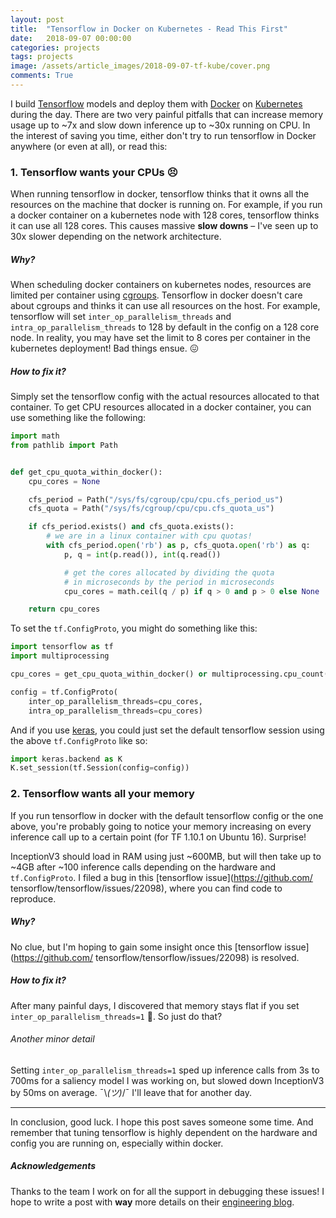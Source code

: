```yaml
---
layout: post
title:  "Tensorflow in Docker on Kubernetes - Read This First"
date:   2018-09-07 00:00:00
categories: projects
tags: projects
image: /assets/article_images/2018-09-07-tf-kube/cover.png
comments: True
---
```


I build [Tensorflow](https://www.tensorflow.org/) models and deploy them with [Docker](https://www.docker.com/) on [Kubernetes](https://kubernetes.io/) during the day. There are two very painful pitfalls that can increase memory usage up to ~7x and slow down inference up to ~30x running on CPU. In the interest of saving you time, either don't try to run tensorflow in Docker anywhere (or even at all), or read this:

### 1. Tensorflow wants your CPUs 😣

When running tensorflow in docker, tensorflow thinks that it owns all the resources on the machine that docker is running on. For example, if you run a docker container on a kubernetes node with 128 cores, tensorflow  thinks it can use all 128 cores. This causes massive **slow downs** – I've seen up to 30x slower depending on the network architecture.

##### Why?

When scheduling docker containers on kubernetes nodes, resources are limited per container using [cgroups](https://engineering.squarespace.com/blog/2017/understanding-linux-container-scheduling). Tensorflow in docker doesn't care about cgroups and thinks it can use all resources on the host. For example, tensorflow will set `inter_op_parallelism_threads` and `intra_op_parallelism_threads` to 128 by default in the config on a 128 core node. In reality, you may have set the limit to 8 cores per container in the kubernetes deployment! Bad things ensue. 😖

##### How to fix it?

Simply set the tensorflow config with the actual resources allocated to that container. To get CPU resources allocated in a docker container, you can use something like the following:

```python
import math
from pathlib import Path


def get_cpu_quota_within_docker():
    cpu_cores = None

    cfs_period = Path("/sys/fs/cgroup/cpu/cpu.cfs_period_us")
    cfs_quota = Path("/sys/fs/cgroup/cpu/cpu.cfs_quota_us")

    if cfs_period.exists() and cfs_quota.exists():
        # we are in a linux container with cpu quotas!
        with cfs_period.open('rb') as p, cfs_quota.open('rb') as q:
            p, q = int(p.read()), int(q.read())

            # get the cores allocated by dividing the quota
            # in microseconds by the period in microseconds
            cpu_cores = math.ceil(q / p) if q > 0 and p > 0 else None

    return cpu_cores
```

To set the `tf.ConfigProto`, you might do something like this:

```python
import tensorflow as tf
import multiprocessing

cpu_cores = get_cpu_quota_within_docker() or multiprocessing.cpu_count()

config = tf.ConfigProto(
    inter_op_parallelism_threads=cpu_cores,
    intra_op_parallelism_threads=cpu_cores)
```

And if you use [keras](https://keras.io/), you could just set the default tensorflow session using the above `tf.ConfigProto` like so:

```python
import keras.backend as K
K.set_session(tf.Session(config=config))
```

### 2. Tensorflow wants all your memory

If you run tensorflow in docker with the default tensorflow config or the one above, you're probably going to notice your memory increasing on every inference call up to a certain point (for TF 1.10.1 on Ubuntu 16). Surprise!

InceptionV3 should load in RAM using just ~600MB, but will then take up to ~4GB after ~100 inference calls depending on the hardware and `tf.ConfigProto`. I filed a bug in this [tensorflow issue](https://github.com/
tensorflow/tensorflow/issues/22098), where you can find code to reproduce.

##### Why?

No clue, but I'm hoping to gain some insight once this [tensorflow issue](https://github.com/
tensorflow/tensorflow/issues/22098) is resolved.


##### How to fix it?

After many painful days, I discovered that memory stays flat if you set `inter_op_parallelism_threads=1` 🤔. So just do that?


###### Another minor detail

Setting `inter_op_parallelism_threads=1` sped up inference calls from 3s to 700ms for a saliency model I was working on, but slowed down InceptionV3 by 50ms on average. ¯\\_(ツ)_/¯ I'll leave that for another day.


---

In conclusion, good luck. I hope this post saves someone some time. And remember that tuning tensorflow is highly dependent on the hardware and config you are running on, especially within docker.


##### Acknowledgements

Thanks to the team I work on for all the support in debugging these issues! I hope to write a post with **way** more details on their [engineering blog](https://engineering.squarespace.com/).
